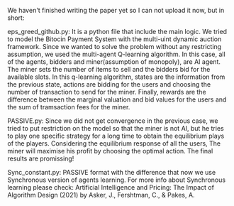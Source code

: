 We haven't finished writing the paper yet so I can not upload it now, but in short:

eps_greed_github.py: It is a python file that include the main logic. We tried to model the Bitocin Payment System with the multi-uint dynamic auction framework. Since we wanted to solve the problem without any restricting assumption, we used the multi-agent Q-learning algorithm. In this case, all of the agents, bidders and miner(assumption of monopoly), are AI agent. The miner sets the number of items to sell and the bidders bid for the available slots. In this q-learning algorithm, states are the information from the previous state, actions are bidding for the users and choosing the number of transaction to send for the miner. Finally, rewards are the difference between the marginal valuation and bid values for the users and the sum of tramsaction fees for the miner.

PASSIVE.py: Since we did not get convergence in the previous case, we tried to put restriction on the model so that the miner is not AI, but he tries to play one specific strategy for a long time to obtain the equilibrium plays of the players. Considering the equilibrium response of all the users, The miner will maximise his profit by choosing the optimal action. The final results are promissing!

Sync_constant.py: PASSIVE format with the difference that now we use Synchronous version of agents learning. For more info about Synchronous learning please check: Artificial Intelligence and Pricing: The Impact of Algorithm Design (2021) by Asker, J., Fershtman, C., & Pakes, A.
